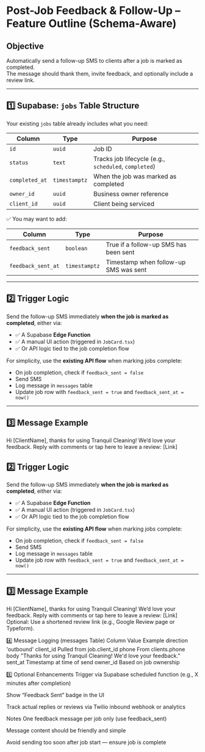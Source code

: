 # Post-Job Feedback & Follow-Up – Feature Outline (Schema-Aware)

## Objective

Automatically send a follow-up SMS to clients after a job is marked as completed.  
The message should thank them, invite feedback, and optionally include a review link.

---

## 1️⃣ Supabase: `jobs` Table Structure

Your existing `jobs` table already includes what you need:

| Column            | Type          | Purpose                                      |
|-------------------|---------------|----------------------------------------------|
| `id`              | `uuid`        | Job ID                                       |
| `status`          | `text`        | Tracks job lifecycle (e.g., `scheduled`, `completed`) |
| `completed_at`    | `timestamptz` | When the job was marked as completed         |
| `owner_id`        | `uuid`        | Business owner reference                     |
| `client_id`       | `uuid`        | Client being serviced                        |

✅ You may want to add:

| Column                  | Type          | Purpose                                       |
|--------------------------|---------------|-----------------------------------------------|
| `feedback_sent`         | `boolean`     | True if a follow-up SMS has been sent         |
| `feedback_sent_at`      | `timestamptz` | Timestamp when follow-up SMS was sent         |

---

## 2️⃣ Trigger Logic

Send the follow-up SMS immediately **when the job is marked as completed**, either via:

- ✅ A Supabase **Edge Function**
- ✅ A manual UI action (triggered in `JobCard.tsx`)
- ✅ Or API logic tied to the job completion flow

For simplicity, use the **existing API flow** when marking jobs complete:
- On job completion, check if `feedback_sent = false`
- Send SMS
- Log message in `messages` table
- Update job row with `feedback_sent = true` and `feedback_sent_at = now()`

---

## 3️⃣ Message Example
Hi [ClientName], thanks for using Tranquil Cleaning! We’d love your feedback. Reply with comments or tap here to leave a review: [Link]
## 2️⃣ Trigger Logic

Send the follow-up SMS immediately **when the job is marked as completed**, either via:

- ✅ A Supabase **Edge Function**
- ✅ A manual UI action (triggered in `JobCard.tsx`)
- ✅ Or API logic tied to the job completion flow

For simplicity, use the **existing API flow** when marking jobs complete:
- On job completion, check if `feedback_sent = false`
- Send SMS
- Log message in `messages` table
- Update job row with `feedback_sent = true` and `feedback_sent_at = now()`

---

## 3️⃣ Message Example

Hi [ClientName], thanks for using Tranquil Cleaning! We’d love your feedback. Reply with comments or tap here to leave a review: [Link]
Optional: Use a shortened review link (e.g., Google Review page or Typeform).

4️⃣ Message Logging (messages Table)
Column	Value Example
direction	'outbound'
client_id	Pulled from job.client_id
phone	From clients.phone
body	"Thanks for using Tranquil Cleaning! We'd love your feedback."
sent_at	Timestamp at time of send
owner_id	Based on job ownership

5️⃣ Optional Enhancements
Trigger via Supabase scheduled function (e.g., X minutes after completion)

Show “Feedback Sent” badge in the UI

Track actual replies or reviews via Twilio inbound webhook or analytics

Notes
One feedback message per job only (use feedback_sent)

Message content should be friendly and simple

Avoid sending too soon after job start — ensure job is complete